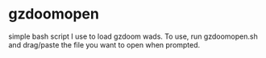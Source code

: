 # gzdoomopen
simple bash script I use to load gzdoom wads. To use, run gzdoomopen.sh and drag/paste the file you want to open when prompted.
